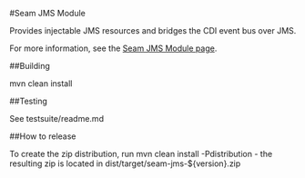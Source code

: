 #Seam JMS Module

Provides injectable JMS resources and bridges the CDI event bus over JMS.

For more information, see the [Seam JMS Module page](http://seamframework.org/Seam3/JMS).

##Building

   mvn clean install

##Testing

   See testsuite/readme.md
   
##How to release

   To create the zip distribution, run mvn clean install -Pdistribution - the resulting zip is located in dist/target/seam-jms-${version}.zip 
